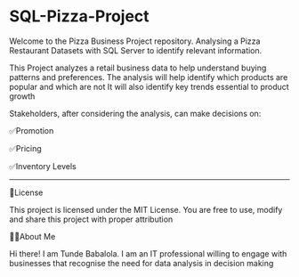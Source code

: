 # SQL-Pizza-Project

Welcome to the Pizza Business Project repository. Analysing a Pizza Restaurant Datasets with SQL Server to identify relevant information.

This Project analyzes a retail business data to help understand buying patterns and preferences. The analysis will help identify which products are popular and which are not
It will also identify key trends essential to product growth

Stakeholders, after considering the analysis, can make decisions on:

✅Promotion

✅Pricing

✅Inventory Levels

____________________________________________________________________________________________________________________________________________

🚀License

This project is licensed under the MIT License. You are free to use, modify and share this project with proper attribution

🧑‍💻About Me

Hi there! I am Tunde Babalola. I am an IT professional willing to engage with businesses that recognise the need for data analysis in decision making
